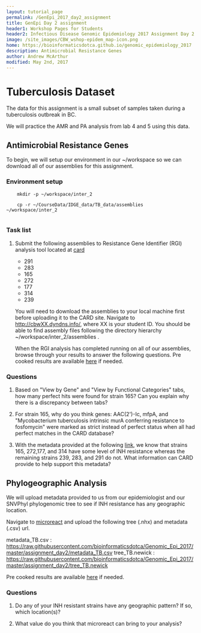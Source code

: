 ```yaml
---
layout: tutorial_page
permalink: /GenEpi_2017_day2_assignment
title: GenEpi Day 2 assignment
header1: Workshop Pages for Students
header2: Infectious Disease Genomic Epidemiology 2017 Assignment Day 2
image: /site_images/CBW_wshop-epidem_map-icon.png
home: https://bioinformaticsdotca.github.io/genomic_epidemiology_2017
description: Antimicrobial Resistance Genes
author: Andrew McArthur
modified: May 2nd, 2017
---
```


<a name="tb"></a>
# Tuberculosis Dataset

The data for this assignment is a small subset of samples taken during a tuberculosis outbreak in BC.

We will practice the AMR and PA analysis from lab 4 and 5 using this data.

## Antimicrobial Resistance Genes 

To begin, we will setup our environment in our ~/workspace so we can download all of our assemblies for this assignment.

### Environment setup


```
    mkdir -p ~/workspace/inter_2
    
    cp -r ~/CourseData/IDGE_data/TB_data/assemblies ~/workspace/inter_2
    
```

### Task list

1. Submit the following assemblies to Resistance Gene Identifier (RGI) analysis tool located at [card](https://card.mcmaster.ca/analyze/rgi) 
   - 291
   - 283
   - 165
   - 272
   - 177
   - 314
   - 239
   
   You will need to download the assemblies to your local machine first before uploading it to the CARD site. Navigate to http://cbwXX.dyndns.info/, where XX is your student ID. You should be able to find assembly files following the directory hierarchy ~/workspace/inter_2/assemblies .
   
   
   When the RGI analysis has completed running on all of our assemblies, browse through your results to answer the following questions. Pre cooked results are available [here](https://card.mcmaster.ca/rgi/results/WrOmvUuGcnZwY0El1slNnUk9eTt64f9zDIZbtxk6#) if needed.



### Questions


1. Based on "View by Gene" and "View by Functional Categories"  tabs, how many perfect hits were found for strain 165? Can you explain why there is a discrepancy between tabs?
   
2.  For strain 165, why do you think genes: AAC(2')-Ic, mfpA, and "Mycobacterium tuberculosis intrinsic murA conferring resistance to fosfomycin" were marked as strict instead of perfect status when all had perfect matches in the CARD database?

3.  With the metadata provided at the following [link](https://github.com/bioinformaticsdotca/Genomic_Epi_2017/blob/master/assignment_day1/tb_fake_provenance.tsv), we know that strains 165, 272,177, and 314 have some level of INH resistance whereas the remaining strains 239, 283, and 291 do not. What information can CARD provide to help support this metadata?


## Phylogeographic Analysis

We will upload metadata provided to us from our epidemiologist and our SNVPhyl phylogenomic tree to see if INH resistance has any geographic location.

Navigate to [microreact](https://microreact.org/upload) and upload the following tree (.nhx) and metadata (.csv) url.

metadata_TB.csv : https://raw.githubusercontent.com/bioinformaticsdotca/Genomic_Epi_2017/master/assignment_day2/metadata_TB.csv
tree_TB.newick  : https://raw.githubusercontent.com/bioinformaticsdotca/Genomic_Epi_2017/master/assignment_day2/tree_TB.newick

Pre cooked results are available [here](https://microreact.org/project/H1o1FD8JZ) if needed.

### Questions

1. Do any of your INH resistant strains have any geographic pattern? If so, which location(s)?

2. What value do you think that microreact can bring to your analysis?

